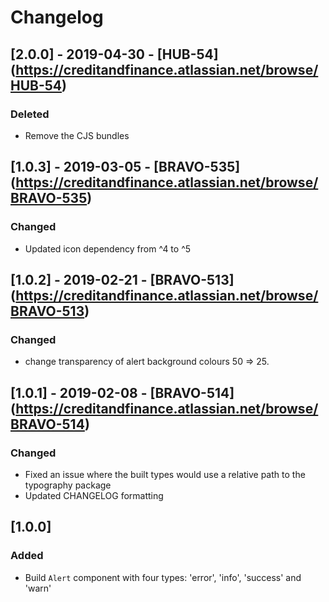 # Changelog

## [2.0.0] - 2019-04-30 - [HUB-54] (https://creditandfinance.atlassian.net/browse/HUB-54)
 
### Deleted
- Remove the CJS bundles

## [1.0.3] - 2019-03-05 - [BRAVO-535] (https://creditandfinance.atlassian.net/browse/BRAVO-535)
 
### Changed
- Updated icon dependency from ^4 to ^5

## [1.0.2] - 2019-02-21 - [BRAVO-513] (https://creditandfinance.atlassian.net/browse/BRAVO-513)
 
### Changed
- change transparency of alert background colours 50 => 25.

## [1.0.1] - 2019-02-08 - [BRAVO-514] (https://creditandfinance.atlassian.net/browse/BRAVO-514)
 
### Changed
- Fixed an issue where the built types would use a relative path to the typography package
- Updated CHANGELOG formatting

## [1.0.0]
 
### Added
- Build `Alert` component with four types: 'error', 'info', 'success' and 'warn'

